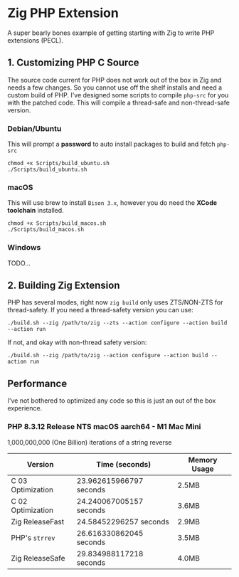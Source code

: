# Zig PHP Extension

A super bearly bones example of getting starting with Zig to write PHP extensions (PECL).

## 1. Customizing PHP C Source

The source code current for PHP does not work out of the box in Zig and needs a few changes. So you cannot use off the shelf installs and need a custom build of PHP. I've designed some scripts to compile `php-src` for you with the patched code. This will compile a thread-safe and non-thread-safe version.

### Debian/Ubuntu

This will prompt a **password** to auto install packages to build and fetch `php-src`

    chmod +x Scripts/build_ubuntu.sh
    ./Scripts/build_ubuntu.sh

### macOS

This will use brew to install `Bison 3.x`, however you do need the **XCode toolchain** installed.

    chmod +x Scripts/build_macos.sh
    ./Scripts/build_macos.sh

### Windows

TODO...

## 2. Building Zig Extension

PHP has several modes, right now `zig build` only uses ZTS/NON-ZTS for thread-safety. If you need a thread-safety version you can use:

    ./build.sh --zig /path/to/zig --zts --action configure --action build --action run

If not, and okay with non-thread safety version:

    ./build.sh --zig /path/to/zig --action configure --action build --action run


## Performance

I've not bothered to optimized any code so this is just an out of the box experience.

### PHP 8.3.12 Release NTS macOS aarch64 - M1 Mac Mini

1,000,000,000 (One Billion) iterations of a string reverse

| Version               | Time (seconds)         | Memory Usage |
|-----------------------|------------------------|--------------|
| C 03 Optimization     | 23.962615966797 seconds| 2.5MB        |
| C 02 Optimization     | 24.240067005157 seconds| 3.6MB        |
| Zig ReleaseFast       | 24.58452296257 seconds | 2.9MB        |
| PHP's `strrev`        | 26.616330862045 seconds| 3.5MB        |
| Zig ReleaseSafe       | 29.834988117218 seconds| 4.0MB        |
